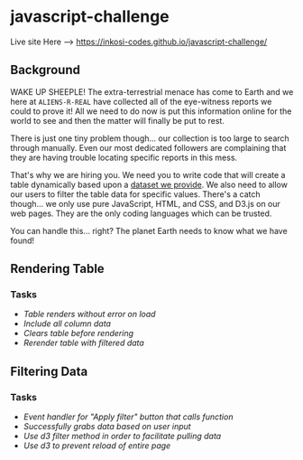 # javascript-challenge

Live site Here --> https://inkosi-codes.github.io/javascript-challenge/

## Background

WAKE UP SHEEPLE! The extra-terrestrial menace has come to Earth and we here at `ALIENS-R-REAL` have collected all of the eye-witness reports we could to prove it! All we need to do now is put this information online for the world to see and then the matter will finally be put to rest.

There is just one tiny problem though... our collection is too large to search through manually. Even our most dedicated followers are complaining that they are having trouble locating specific reports in this mess.

That's why we are hiring you. We need you to write code that will create a table dynamically based upon a [dataset we provide](StarterCode/static/js/data.js). We also need to allow our users to filter the table data for specific values. There's a catch though... we only use pure JavaScript, HTML, and CSS, and D3.js on our web pages. They are the only coding languages which can be trusted.

You can handle this... right? The planet Earth needs to know what we have found!


## Rendering Table

### Tasks

* _Table renders without error on load_
* _Include all column data_
* _Clears table before rendering_
* _Rerender table with filtered data_

## Filtering Data

### Tasks

* _Event handler for "Apply filter" button that calls function_
* _Successfully grabs data based on user input_
* _Use d3 filter method in order to facilitate pulling data_
* _Use d3 to prevent reload of entire page_